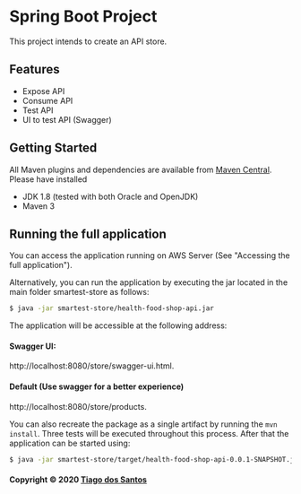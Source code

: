 #  Spring Boot Project 

This project intends to create an API store.

## Features
* Expose API
* Consume API
* Test API
* UI to test API (Swagger)

##  Getting Started

All Maven plugins and dependencies are available from [Maven Central](https://search.maven.org/). Please have installed
* JDK 1.8 (tested with both Oracle and OpenJDK)
* Maven 3




## Running the full application


You can access the application running on AWS Server (See "Accessing the full application").

Alternatively, you can run the application by executing the jar located in the main folder smartest-store as follows:

```bash
$ java -jar smartest-store/health-food-shop-api.jar
```


The application will be accessible at the following address: 

#### Swagger UI: 
http://localhost:8080/store/swagger-ui.html.

#### Default (Use swagger for a better experience) 
http://localhost:8080/store/products.

You can also recreate the package as a single artifact by running the `mvn install`. Three tests will be executed throughout this process. After that the application can be started using:

```bash
$ java -jar smartest-store/target/health-food-shop-api-0.0.1-SNAPSHOT.jar
```
 

#### Copyright &copy; 2020 [Tiago dos Santos](https://github.com/TiagodosSantos)
